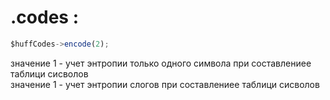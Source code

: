 # .codes : 
```javascript
$huffCodes->encode(2);
```
значение 1 - учет энтропии только одного символа при составлениее таблици сисволов
<br/>
значение 1 - учет энтропии слогов при составлениее таблици сисволов

